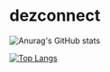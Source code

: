 
# dezconnect

![Anurag's GitHub stats](https://github-readme-stats.vercel.app/api?username=merko&theme=radical&show_icons=true)

[![Top Langs](https://github-readme-stats.vercel.app/api/top-langs/?username=dezconnect&layout=compact&theme=merko)](https://github.com/anuraghazra/github-readme-stats)
